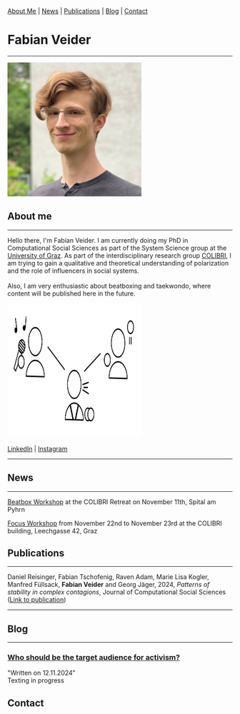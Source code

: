 [About Me](#about) | [News](#news) | [Publications](#publications) | [Blog](#blog) | [Contact](#contact)

# Fabian Veider
---

<img src = "Selfie_Fabian_Veider_Smaller.jpeg" width="300" height="300">

## About me <a name="about"></a>
---

Hello there, I'm Fabian Veider. I am currently doing my PhD in Computational Social Sciences as part of the System Science group at the [University of Graz](https://ess.uni-graz.at/en/about-the-department/management-and-employees/). As part of the interdisciplinary research group [COLIBRI](https://colibri.uni-graz.at/en/doctoral-consortium-complexity-of-life/phd-students/fabian-veider/), I am trying to gain a qualitative and theoretical understanding of polarization and the role of influencers in social systems.<br><br>Also, I am very enthusiastic about beatboxing and taekwondo, where content will be published here in the future.

<img src = "Title_Pic.png" width="300" height="300">


[LinkedIn](https://www.linkedin.com/in/fabian-veider-67a872241/?original_referer=&originalSubdomain=at) | [Instagram](https://www.instagram.com/fabian_veider/)

---

## News <a name="news"></a>
---
[Beatbox Workshop](Beatbox_Workshop_Retreat_Spital.pdf) at the COLIBRI Retreat on November 11th, Spital am Pyhrn


[Focus Workshop](https://colibri.uni-graz.at/de/colibri-focus-workshop-disorder-and-pattern-formation/) from November 22nd to November 23rd at the COLIBRI building, Leechgasse 42, Graz
## Publications <a name="publications"></a>
---

Daniel Reisinger, Fabian Tschofenig, Raven Adam, Marie Lisa Kogler, Manfred Füllsack, **Fabian Veider** and Georg Jäger, 2024, 
*Patterns of stability in complex contagions*, Journal of Computational Social Sciences 
([Link to publication](https://link.springer.com/article/10.1007/s42001-024-00294-3))

---

## Blog <a name="blog"></a>
---

### [Who should be the target audience for activism?](./blog/activism_target.md)
"Written on 12.11.2024" <br>
Texting in progress
## Contact <a name="contact"></a>

